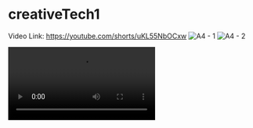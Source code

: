 # creativeTech1
Video Link: https://youtube.com/shorts/uKL55NbOCxw
![A4 - 1](https://github.com/VilmaHE0601/creativeTech1/assets/146425185/b52d4ecb-f3f3-42f6-88ea-04d2dfaf3deb)
![A4 - 2](https://github.com/VilmaHE0601/creativeTech1/assets/146425185/da1235e7-5dbd-489d-8dd6-d9e5ddff7afb)

<video src="https://youtube.com/shorts/uKL55NbOCxw)https://youtube.com/shorts/uKL55NbOCxw"></video>

